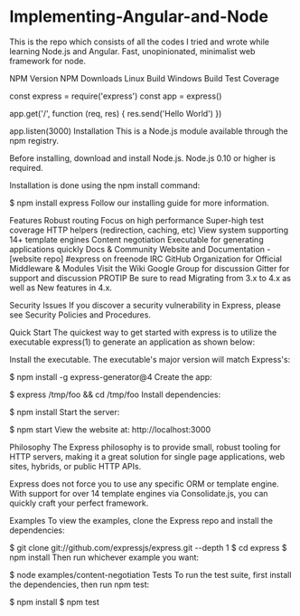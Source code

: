 # Implementing-Angular-and-Node
This is the repo which consists of all the codes I tried and wrote while learning Node.js and Angular.
Fast, unopinionated, minimalist web framework for node.

NPM Version NPM Downloads Linux Build Windows Build Test Coverage

const express = require('express')
const app = express()

app.get('/', function (req, res) {
  res.send('Hello World')
})

app.listen(3000)
Installation
This is a Node.js module available through the npm registry.

Before installing, download and install Node.js. Node.js 0.10 or higher is required.

Installation is done using the npm install command:

$ npm install express
Follow our installing guide for more information.

Features
Robust routing
Focus on high performance
Super-high test coverage
HTTP helpers (redirection, caching, etc)
View system supporting 14+ template engines
Content negotiation
Executable for generating applications quickly
Docs & Community
Website and Documentation - [website repo]
#express on freenode IRC
GitHub Organization for Official Middleware & Modules
Visit the Wiki
Google Group for discussion
Gitter for support and discussion
PROTIP Be sure to read Migrating from 3.x to 4.x as well as New features in 4.x.

Security Issues
If you discover a security vulnerability in Express, please see Security Policies and Procedures.

Quick Start
The quickest way to get started with express is to utilize the executable express(1) to generate an application as shown below:

Install the executable. The executable's major version will match Express's:

$ npm install -g express-generator@4
Create the app:

$ express /tmp/foo && cd /tmp/foo
Install dependencies:

$ npm install
Start the server:

$ npm start
View the website at: http://localhost:3000

Philosophy
The Express philosophy is to provide small, robust tooling for HTTP servers, making it a great solution for single page applications, web sites, hybrids, or public HTTP APIs.

Express does not force you to use any specific ORM or template engine. With support for over 14 template engines via Consolidate.js, you can quickly craft your perfect framework.

Examples
To view the examples, clone the Express repo and install the dependencies:

$ git clone git://github.com/expressjs/express.git --depth 1
$ cd express
$ npm install
Then run whichever example you want:

$ node examples/content-negotiation
Tests
To run the test suite, first install the dependencies, then run npm test:

$ npm install
$ npm test
